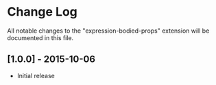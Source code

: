 # Change Log

All notable changes to the "expression-bodied-props" extension will be documented in this file.

## [1.0.0] - 2015-10-06

- Initial release
